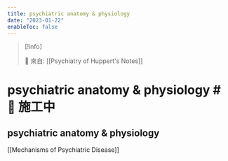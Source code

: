 ```yaml
---
title: psychiatric anatomy & physiology
date: "2023-01-22"
enableToc: false
---
```


> [!info]
>
> 🌱 來自: [[Psychiatry of Huppert's Notes]]

# psychiatric anatomy & physiology #🚧 施工中

## psychiatric anatomy & physiology

[[Mechanisms of Psychiatric Disease]]

